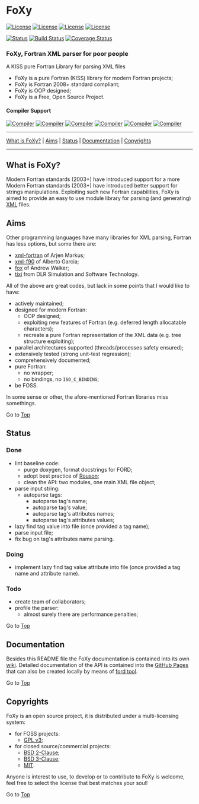 <a name="top"></a>

# FoXy

[![License](https://img.shields.io/badge/license-GNU%20GeneraL%20Public%20License%20v3,%20GPLv3-blue.svg)]()
[![License](https://img.shields.io/badge/license-BSD2-red.svg)]()
[![License](https://img.shields.io/badge/license-BSD3-red.svg)]()
[![License](https://img.shields.io/badge/license-MIT-red.svg)]()

[![Status](https://img.shields.io/badge/status-stable-brightgreen.svg)]()
[![Build Status](https://travis-ci.org/Fortran-FOSS-Programmers/FoXy.svg?branch=master)](https://travis-ci.org/Fortran-FOSS-Programmers/FoXy)
[![Coverage Status](https://img.shields.io/codecov/c/github/Fortran-FOSS-Programmers/FoXy.svg)](http://codecov.io/github/Fortran-FOSS-Programmers/FoXy?branch=master)

### FoXy, Fortran XML parser for poor people

A KISS pure Fortran Library for parsing XML files

- FoXy is a pure Fortran (KISS) library for modern Fortran projects;
- FoXy is Fortran 2008+ standard compliant;
- FoXy is OOP designed;
- FoXy is a Free, Open Source Project.

#### Compiler Support

[![Compiler](https://img.shields.io/badge/GNU-v5.3.0+-orange.svg)]()
[![Compiler](https://img.shields.io/badge/Intel-v16.x+-brightgreen.svg)]()
[![Compiler](https://img.shields.io/badge/IBM%20XL-not%20tested-yellow.svg)]()
[![Compiler](https://img.shields.io/badge/g95-not%20tested-yellow.svg)]()
[![Compiler](https://img.shields.io/badge/NAG-not%20tested-yellow.svg)]()
[![Compiler](https://img.shields.io/badge/PGI-not%20tested-yellow.svg)]()

---

[What is FoXy?](#what-is-foxy) | [Aims](#Aims) | [Status](#status) | [Documentation](#documentation) | [Copyrights](#copyrights)

---

## What is FoXy?

Modern Fortran standards (2003+) have introduced support for a more
Modern Fortran standards (2003+) have introduced better support for strings manipulations. Exploiting such new Fortran capabilities, FoXy is aimed to provide an easy to use module library for parsing (and generating) [XML](https://en.wikipedia.org/wiki/XML) files.

## Aims

Other programming languages have many libraries for XML parsing, Fortran has less options, but some there are:

+ [xml-fortran](http://xml-fortran.sourceforge.net/) of Arjen Markus;
+ [xml-f90](http://lcdx00.wm.lc.ehu.es/~wdpgaara/xml/index.html) of Alberto Garcia;
+ [fox](https://github.com/andreww/fox) of Andrew Walker;
+ [tixi](https://github.com/andreww/fox) from DLR Simulation and Software Technology.

All of the above are great codes, but lack in some points that I would like to have:

+ actively maintained;
+ designed for modern Fortran:
  + OOP designed;
  + exploiting new features of Fortran (e.g. deferred length allocatable characters);
  + recreate a pure Fortran representation of the XML data (e.g. tree structure exploiting);
+ parallel architectures supported (threads/processes safety ensured);
+ extensively tested (strong unit-test regression);
+ comprehensively documented;
+ pure Fortran:
  + no wrapper;
  + no bindings, no `ISO_C_BINDING`;
+ be FOSS.

In some sense or other, the afore-mentioned Fortran libraries miss somethings.

Go to [Top](#top)

## Status

### Done

+ lint baseline code:
  + purge doxygen, format docstrings for FORD;
  + adopt best practice of [Rouson](http://www.cambridge.org/us/academic/subjects/engineering/engineering-general-interest/scientific-software-design-object-oriented-way?format=PB);
  + clean the API: two modules, one main XML file object;
+ parse input string:
  + autoparse tags:
    + autoparse tag's name;
    + autoparse tag's value;
    + autoparse tag's attributes names;
    + autoparse tag's attributes values;
+ lazy find tag value into file (once provided a tag name);
+ parse input file;
+ fix bug on tag's attributes name parsing.

### Doing

+ implement lazy find tag value attribute into file (once provided a tag name and attribute name).

### Todo

+ create team of collaborators;
+ profile the parser:
  + almost surely there are performance penalties;

Go to [Top](#top)

## Documentation

Besides this README file the FoXy documentation is contained into its own [wiki](https://github.com/Fortran-FOSS-Programmers/FoXy/wiki). Detailed documentation of the API is contained into the [GitHub Pages](http://Fortran-FOSS-Programmers.github.io/FoXy/index.html) that can also be created locally by means of [ford tool](https://github.com/cmacmackin/ford).

Go to [Top](#top)

## Copyrights

FoXy is an open source project, it is distributed under a multi-licensing system:

+ for FOSS projects:
  - [GPL v3](http://www.gnu.org/licenses/gpl-3.0.html);
+ for closed source/commercial projects:
  - [BSD 2-Clause](http://opensource.org/licenses/BSD-2-Clause);
  - [BSD 3-Clause](http://opensource.org/licenses/BSD-3-Clause);
  - [MIT](http://opensource.org/licenses/MIT).

Anyone is interest to use, to develop or to contribute to FoXy is welcome, feel free to select the license that best matches your soul!

Go to [Top](#top)
